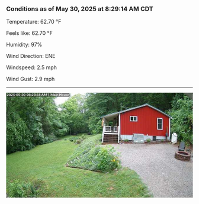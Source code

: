 ### Conditions as of May 30, 2025 at 8:29:14 AM CDT 

Temperature: 62.70 &deg;F

Feels like: 62.70 &deg;F

Humidity: 97%

Wind Direction: ENE

Windspeed: 2.5 mph

Wind Gust: 2.9 mph

---

<img src="./images/latest.jpeg"/>

